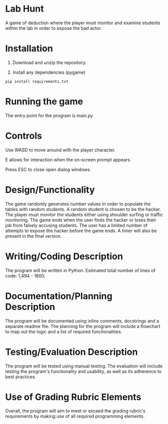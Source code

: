 
# Lab Hunt
A game of deduction where the player must monitor and examine students within the lab in order to expose the bad actor.

# Installation

1. Download and unzip the repository.

2. Install any dependencies (pygame)
```
pip install requirements.txt
```
# Running the game
The entry point for the program is main.py

# Controls
Use WASD to move around with the player character.

E allows for interaction when the on-screen prompt appears.

Press ESC to close open dialog windows.


# Design/Functionality
The game randomly generates number values in order to populate the tables with random students.
A random student is chosen to be the hacker.
The player must monitor the students either using shoulder surfing or traffic monitoring.
The game ends when the user finds the hacker or loses their job from falsely accusing students.
The user has a limited number of attempts to expose the hacker before the game ends.
A timer will also be present in the final version.

# Writing/Coding Description
The program will be written in Python.
Estimated total number of lines of code: 1,494 - 1600.

# Documentation/Planning Description
The program will be documented using inline comments, docstrings and a separate readme file.
The planning for the program will include a flowchart to map out the logic and a list of required functionalities.

# Testing/Evaluation Description
The program will be tested using manual testing.
The evaluation will include testing the program's functionality and usability, as well as its adherence to best practices.

# Use of Grading Rubric Elements
Overall, the program will aim to meet or exceed the grading rubric's requirements by making use of all required programming elements.

